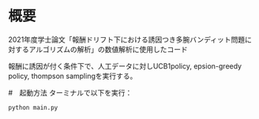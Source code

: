 # 概要
2021年度学士論文「報酬ドリフト下における誘因つき多腕バンディット問題に対するアルゴリズムの解析」の数値解析に使用したコード

報酬に誘因が付く条件下で、人工データに対しUCB1policy, epsion-greedy policy, thompson samplingを実行する。

#　起動方法
ターミナルで以下を実行：
```
python main.py
```
